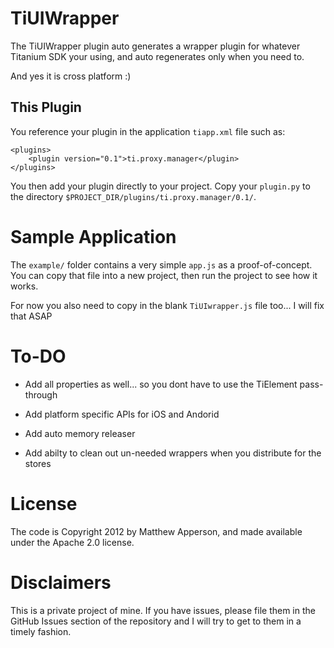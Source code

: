 # TiUIWrapper

The TiUIWrapper plugin auto generates a wrapper plugin for whatever Titanium SDK your using, and auto regenerates only when you need to.

And yes it is cross platform :)

## This Plugin

You reference your plugin in the application `tiapp.xml` file such as:

    <plugins>
        <plugin version="0.1">ti.proxy.manager</plugin>
    </plugins>

You then add your plugin directly to your project. Copy your `plugin.py` to the directory
`$PROJECT_DIR/plugins/ti.proxy.manager/0.1/`.


# Sample Application

The `example/` folder contains a very simple `app.js` as a proof-of-concept.  You can copy that file into a new project, then run the project to see how it works.

For now you also need to copy in the blank `TiUIwrapper.js` file too... I will fix that ASAP

# To-DO

- Add all properties as well... so you dont have to use the TiElement pass-through

- Add platform specific APIs for iOS and Andorid

- Add auto memory releaser

- Add abilty to clean out un-needed wrappers when you distribute for the stores

# License

The code is Copyright 2012 by Matthew Apperson, and made available under the Apache 2.0 license.

# Disclaimers

This is a private project of mine. If you have issues, please file them in the GitHub Issues section of the repository and I will try to get to them in a timely fashion.